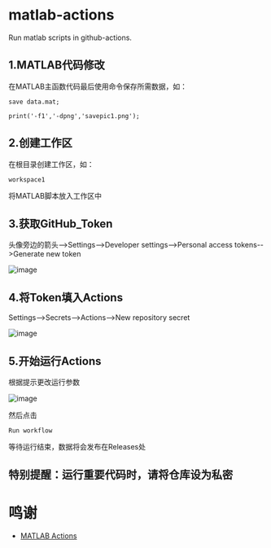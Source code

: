 # matlab-actions
Run matlab scripts in github-actions.

## 1.MATLAB代码修改
在MATLAB主函数代码最后使用命令保存所需数据，如：

    save data.mat;

    print('-f1','-dpng','savepic1.png'); 
## 2.创建工作区
在根目录创建工作区，如：

    workspace1

将MATLAB脚本放入工作区中

## 3.获取GitHub_Token
头像旁边的箭头-->Settings-->Developer settings-->Personal access tokens-->Generate new token

![image](https://user-images.githubusercontent.com/63141816/169046576-673bf3e9-3427-4096-a43e-d23917286188.png)

## 4.将Token填入Actions
Settings-->Secrets-->Actions-->New repository secret

![image](https://user-images.githubusercontent.com/63141816/169047991-cc90d5bd-2c66-45ce-9898-aba1acfc92a9.png)

## 5.开始运行Actions
根据提示更改运行参数

![image](https://user-images.githubusercontent.com/63141816/169052140-4cdcd486-19a2-4e55-9335-2a2f3d206d2a.png)

然后点击

    Run workflow

等待运行结束，数据将会发布在Releases处

## 特别提醒：运行重要代码时，请将仓库设为私密

# 鸣谢
* [MATLAB Actions](https://github.com/matlab-actions)

